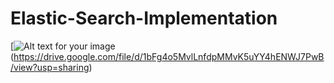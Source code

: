 # Elastic-Search-Implementation

[![Alt text for your image]((https://github.com/ShiveshSinghRao/Elastic-Search-Implementation/assets/94308757/d4fdde9c-ac5e-43a7-bb7c-9a3c702b2af3)
)(https://drive.google.com/file/d/1bFg4o5MvlLnfdpMMvK5uYY4hENWJ7PwB/view?usp=sharing)

